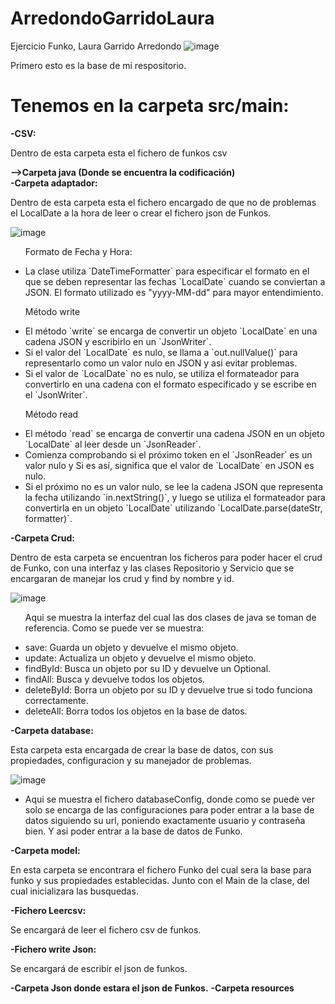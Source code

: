 # ArredondoGarridoLaura
Ejercicio Funko, Laura Garrido Arredondo
![image](https://github.com/Vanelota/ArredondoGarridoLaura/assets/132077920/b691bf13-bfaa-49a5-9f63-259d66a8915f)
<br>
<p>Primero esto es la base de mi respositorio.</p>
<h1>Tenemos en la carpeta src/main:</h1>
<b>-CSV:</b>
<p>Dentro de esta carpeta esta el fichero de funkos csv</p>
<b>-->Carpeta java (Donde se encuentra la codificación)</b>
<br>
<b>-Carpeta adaptador:</b>
<p>Dentro de esta carpeta esta el fichero encargado de que no de problemas el LocalDate a la hora de leer o crear el fichero json de Funkos.</p>

![image](https://github.com/Vanelota/ArredondoGarridoLaura/assets/132077920/80d1d8e7-c6e0-440d-9bef-d7e8c6c91abf)
<ul>
  <p>Formato de Fecha y Hora:</p>
  <li>La clase utiliza `DateTimeFormatter` para especificar el formato en el que se deben representar las fechas `LocalDate` cuando se conviertan a JSON. El formato utilizado es "yyyy-MM-dd" para mayor entendimiento.</li>
  <p>Método write</p>
<li>El método `write` se encarga de convertir un objeto `LocalDate` en una cadena JSON y escribirlo en un `JsonWriter`.</li> 
<li>Si el valor del `LocalDate` es nulo, se llama a `out.nullValue()` para representarlo como un valor nulo en JSON y asi evitar problemas.</li>
<li> Si el valor de `LocalDate` no es nulo, se utiliza el formateador para convertirlo en una cadena con el formato especificado y se escribe en el `JsonWriter`.</li>
  <p>Método read</p>
<li>El método `read` se encarga de convertir una cadena JSON en un objeto `LocalDate` al leer desde un `JsonReader`.</li>
   <li>Comienza comprobando si el próximo token en el `JsonReader` es un valor nulo y Si es así, significa que el valor de `LocalDate` en JSON es nulo.</li>
  <li>Si el próximo no es un valor nulo, se lee la cadena JSON que representa la fecha utilizando `in.nextString()`, y luego se utiliza el formateador para convertirla en un objeto `LocalDate` utilizando `LocalDate.parse(dateStr, formatter)`.</li>
</ul>

<b>-Carpeta Crud: </b>
<p>Dentro de esta carpeta se encuentran los ficheros para poder hacer el crud de Funko, con una interfaz y las clases Repositorio y Servicio que se encargaran de manejar los crud y find by nombre y id.</p>

![image](https://github.com/Vanelota/ArredondoGarridoLaura/assets/132077920/dbc71bbf-16eb-4b9c-8603-b1efe71d54d8)
<ul>
  <p>Aqui se muestra la interfaz del cual las dos clases de java se toman de referencia. Como se puede ver se muestra:</p>
<li>save: Guarda un objeto y devuelve el mismo objeto.</li>
<li>update: Actualiza un objeto y devuelve el mismo objeto.</li>
<li>findById: Busca un objeto por su ID y devuelve un Optional.</li>
<li>findAll: Busca y devuelve todos los objetos.</li>
<li>deleteById: Borra un objeto por su ID y devuelve true si todo funciona correctamente.</li>
<li>deleteAll: Borra todos los objetos en la base de datos.</li>

</ul>
<b>-Carpeta database:</b>
<p>Esta carpeta esta encargada de crear la base de datos, con sus propiedades, configuracion y su manejador de problemas.</p>

![image](https://github.com/Vanelota/ArredondoGarridoLaura/assets/132077920/6a8d18f3-4ba5-4410-a255-f4f7a5839729)
<ul>
  <li>Aqui se muestra el fichero databaseConfig, donde como se puede ver solo se encarga de las configuraciones para poder entrar a la base de datos siguiendo su url, poniendo exactamente usuario y contraseña bien. Y asi poder entrar a la base de datos de Funko.</li>
</ul>
<b>-Carpeta model:</b>
<p>En esta carpeta se encontrara el fichero Funko del cual sera la base para funko y sus propiedades establecidas. Junto con el Main de la clase, del cual inicializara las busquedas.</p>
<b>-Fichero Leercsv:</b>
<p>Se encargará de leer el fichero csv de funkos.</p>
<b>-Fichero write Json:</b>
<p>Se encargará de escribir el json de funkos.</p>
<b>-Carpeta Json donde estara el json de Funkos.</b>
<b>-Carpeta resources</b>
